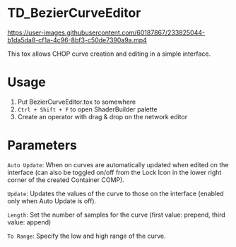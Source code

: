 # TD_BezierCurveEditor

https://user-images.githubusercontent.com/60187867/233825044-b1da5da8-cf1a-4c96-8bf3-c50de7390a9a.mp4

This tox allows CHOP curve creation and editing in a simple interface.


# Usage
1. Put BezierCurveEditor.tox to somewhere
2. `Ctrl + Shift + F` to open ShaderBuilder palette
3. Create an operator with drag & drop on the network editor

# Parameters
`Auto Update`: When on curves are automatically updated when edited on the interface (can also be toggled on/off from the Lock Icon in the lower right corner of the created Container COMP).

`Update`: Updates the values of the curve to those on the interface (enabled only when Auto Update is off).

`Length`: Set the number of samples for the curve (first value: prepend, third value: append)

`To Range`: Specify the low and high range of the curve.

